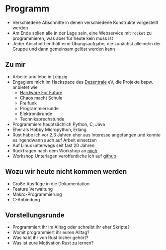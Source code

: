 # Programm

* Verschiedene Abschnitte in denen verschiedene Konstrukte vorgestellt werden
* Am Ende sollen alle in der Lage sein, eine Webservice mit `rocket` zu programmieren, was aber für heute kein muss ist
* Jeder Abschnitt enthält eine Übungsaufgabe, die zunächst alleine/in der Gruppe und dann gemeinsam gelöst werden kann

## Zu mir

* Arbeite und lebe in Leipzig
* Engagiere mich im Hackspace des [Dezentrale](https://dezentrale.space) eV, die Projekte bspw. anbietet wie
    * [Hardware For Future](https://hw4f.de)
    * Chaos macht Schule
    * Freifunk
    * Programmierrunde
    * Elektronikrunde
    * Techniksprechstunde
* Programmiere hauptsächlich Python, C, Java
* Eher als Hobby Micropython, Erlang
* Rust habe ich vor 2,3 Jahren eher aus Interesse angefangen und konnte es irgendwann auch auf Arbeit einsetzen
* Auf Linux unterwegs seit fast 20 Jahren
* Rückfragen nach dem Workshop an [mich](mailto:alexander.boehm@malbolge.net?subject=CLT2022%20Rust%20Workshop)
* Workshop Unterlagen veröffentliche ich auf [github](https://github.com/aboehm/clt2022-rust-workshop)

## Wozu wir heute nicht kommen werden

* Große Ausflüge in die Dokumentation
* Feature Verwaltung
* Makro-Programmierung
* C-Anbindung

## Vorstellungsrunde

* Programmiert ihr im Alltag oder schreibt ihr eher Skripte?
* Womit programmiert ihr euren Alltag?
* Was habt ihr von Rust bisher gehört?
* Was ist eure Motivation Rust zu lernen?


